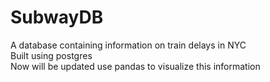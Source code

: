 # SubwayDB
A database containing information on train delays in NYC  
Built using postgres  
Now will be updated use pandas to visualize this information
